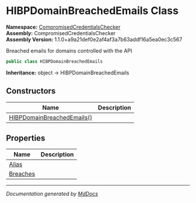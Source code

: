 ﻿<!--  
  <auto-generated>   
    The contents of this file were generated by a tool.  
    Changes to this file may be list if the file is regenerated  
  </auto-generated>   
-->

# HIBPDomainBreachedEmails Class

**Namespace:** [CompromisedCredentialsChecker](../index.md)  
**Assembly:** CompromisedCredentialsChecker  
**Assembly Version:** 1.1.0+a9a21def0e2af4af3a7b63addf16a5ea0ec3c567

Breached emails for domains controlled with the API

```csharp
public class HIBPDomainBreachedEmails
```

**Inheritance:** object → HIBPDomainBreachedEmails

## Constructors

| Name                                                | Description |
| --------------------------------------------------- | ----------- |
| [HIBPDomainBreachedEmails()](constructors/index.md) |             |

## Properties

| Name                               | Description |
| ---------------------------------- | ----------- |
| [Alias](properties/Alias.md)       |             |
| [Breaches](properties/Breaches.md) |             |

___

*Documentation generated by [MdDocs](https://github.com/ap0llo/mddocs)*
